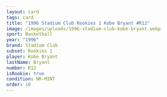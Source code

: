 ```yaml
---
layout: card
tags: card
title: "1996 Stadium Club Rookies 1 Kobe Bryant #R12"
image: /images/uploads/1996-stadium-club-kobe-bryant.webp
sport: Basketball
year: "1996"
brand: Stadium Club
subset: Rookies 1
player: Kobe Bryant
lastName: Bryant
number: R12
isRookie: true
condition: NR-MINT
order: 10
---
```

